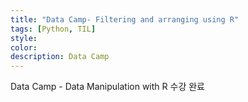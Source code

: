 ```yaml
---
title: "Data Camp- Filtering and arranging using R"
tags: [Python, TIL]
style:
color:
description: Data Camp
---
```


Data Camp - Data Manipulation with R 수강 완료
